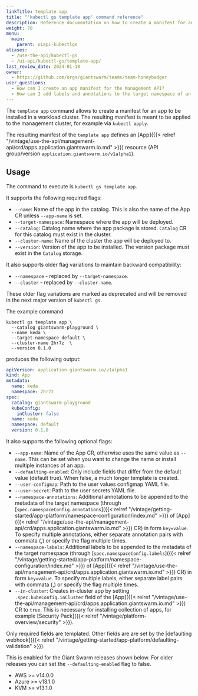 ```yaml
---
linkTitle: template app
title: "'kubectl gs template app' command reference"
description: Reference documentation on how to create a manifest for an App using 'kubectl gs'.
weight: 70
menu:
  main:
    parent: uiapi-kubectlgs
aliases:
  - /use-the-api/kubectl-gs
  - /ui-api/kubectl-gs/template-app/
last_review_date: 2024-01-18
owner:
  - https://github.com/orgs/giantswarm/teams/team-honeybadger
user_questions:
  - How can I create an app manifest for the Management API?
  - How can I add labels and annotations to the target namespace of an app?
---
```


The `template app` command allows to create a manifest for an app to be installed in a workload cluster. The resulting manifest is meant to be applied to the management cluster, for example via `kubectl apply`.

The resulting manifest of the `template app` defines an [App]({{< relref "/vintage/use-the-api/management-api/crd/apps.application.giantswarm.io.md" >}}) resource (API group/version `application.giantswarm.io/v1alpha1`).

## Usage

The command to execute is `kubectl gs template app`.

It supports the following required flags:

- `--name`: Name of the app in the catalog. This is also the name of the App CR unless `--app-name` is set.
- `--target-namespace`: Namespace where the app will be deployed.
- `--catalog`: Catalog name where the app package is stored. `Catalog` CR for this catalog must exist in the cluster.
- `--cluster-name`: Name of the cluster the app will be deployed to.
- `--version`: Version of the app to be installed. The version package must exist in the `Catalog` storage.

It also supports older flag variations to maintain backward compatibility:

- `--namespace` - replaced by `--target-namespace`.
- `--cluster` - replaced by `--cluster-name`.

These older flag variations are marked as deprecated and will be removed in the next major version of `kubectl gs`.

The example command

```nohighlight
kubectl gs template app \
  --catalog giantswarm-playground \
  --name keda \
  --target-namespace default \
  --cluster-name 2hr7z  \
  --version 0.1.0
```

produces the following output:

```yaml
apiVersion: application.giantswarm.io/v1alpha1
kind: App
metadata:
  name: keda
  namespace: 2hr7z
spec:
  catalog: giantswarm-playground
  kubeConfig:
    inCluster: false
  name: keda
  namespace: default
  version: 0.1.0
```

It also supports the following optional flags:

- `--app-name`: Name of the App CR, otherwise uses the same value as `--name`. This can be set when you want to change the name or install multiple instances of an app.
- `--defaulting-enabled`: Only include fields that differ from the default value (default true). When false, a much longer template is created.
- `--user-configmap`: Path to the user values configmap YAML file.
- `--user-secret`: Path to the user secrets YAML file.
- `--namespace-annotations`: Additional annotations to be appended to the metadata of the target namespace (through [`spec.namespaceConfig.annotations`]({{< relref "/vintage/getting-started/app-platform/namespace-configuration/index.md" >}}) of [App]({{< relref "/vintage/use-the-api/management-api/crd/apps.application.giantswarm.io.md" >}}) CR) in form `key=value`. To specify multiple annotations, either separate annotation pairs with commata (,) or specify the flag multiple times.
- `--namespace-labels`: Additional labels to be appended to the metadata of the target namespace (through [`spec.namespaceConfig.labels`]({{< relref "/vintage/getting-started/app-platform/namespace-configuration/index.md" >}}) of [App]({{< relref "/vintage/use-the-api/management-api/crd/apps.application.giantswarm.io.md" >}}) CR) in form `key=value`. To specify multiple labels, either separate label pairs with commata (,) or specify the flag multiple times.
- `--in-cluster`: Creates in-cluster app by setting `.spec.kubeConfig.inCluster` field of the [App]({{< relref "/vintage/use-the-api/management-api/crd/apps.application.giantswarm.io.md" >}}) CR to `true`. This is necessary for installing collection of apps, for example [Security Pack]({{< relref "/vintage/platform-overview/security" >}}).

Only required fields are templated. Other fields are are set by the
[defaulting webhook]({{< relref "/vintage/getting-started/app-platform/defaulting-validation" >}}).

This is enabled for the Giant Swarm releases shown below. For older releases you can set the `--defaulting-enabled` flag to false.

- AWS >= v14.0.0
- Azure >= v13.1.0
- KVM >= v13.1.0
